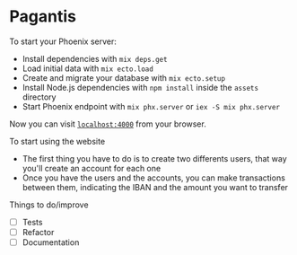 # Pagantis

To start your Phoenix server:

  * Install dependencies with `mix deps.get`
  * Load initial data with `mix ecto.load`
  * Create and migrate your database with `mix ecto.setup`
  * Install Node.js dependencies with `npm install` inside the `assets` directory
  * Start Phoenix endpoint with `mix phx.server` or `iex -S mix phx.server`

Now you can visit [`localhost:4000`](http://localhost:4000) from your browser.
 
 To start using the website
 * The first thing you have to do is to create two differents users, that way you'll create an account for each one
 * Once you have the users and the accounts, you can make transactions between them, indicating the IBAN and the amount you want to transfer

Things to do/improve
- [ ] Tests
- [ ] Refactor
- [ ] Documentation
